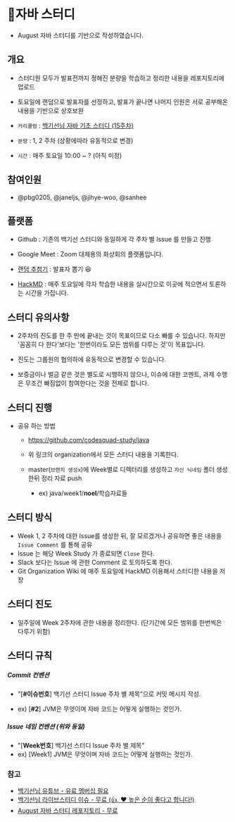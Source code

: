 # 🥕자바 스터디

- August 자바 스터디를 기반으로 작성하였습니다.



## 개요

- 스터디원 모두가 발표전까지 정해진 분량을 학습하고 정리한 내용을 레포지토리에 업로드

- 토요일에 랜덤으로 발표자를 선정하고, 발표가 끝나면 나머지 인원은 서로 공부해온 내용을 기반으로 상호보완

  

- `커리큘럼` : [백기선님 자바 기초 스터디 (15주차) ](https://github.com/whiteship/live-study)

- `분량` :  1, 2 주차  (상황에따라 유동적으로 변경)

- `시간` : 매주 토요일 10:00 ~ ?  (아직 미정)



## 참여인원

- @pbg0205, @janeljs, @jihye-woo, @sanhee



## 플랫폼

- Github : 기존의 백기선 스터디와 동일하게 각 주차 별 Issue 를 만들고 진행
- Google Meet : Zoom 대체용의 화상회의 플랫폼입니다.
- [랜덤 추첨기](https://prevl.org/service/dist/random-picker/) : 발표자 뽑기 😆

- [HackMD](https://hackmd.io/) : 매주 토요일에 각자 학습한 내용을 실시간으로 이곳에 적으면서 토론하는 시간을 가집니다.



## 스터디 유의사항

- 2주차의 진도를 한 주 만에 끝내는 것이 목표이므로 다소 빠를 수 있습니다. 하지만 '꼼꼼히 다 한다'보다는 '한번이라도 모든 범위를 다루는 것'이 목표입니다.

- 진도는 그룹원의 협의하에 유동적으로 변경할 수 있습니다.

- 보증금이나 벌금 같은 것은 별도로 시행하지 않으나, 이슈에 대한 코멘트, 과제 수행은 무조건 빠짐없이 참여한다는 것을 전제로 합니다.

  

## 스터디 진행

- 공유 하는 방법

  - https://github.com/codesquad-study/java

  - 위 링크의 organization에서 모든 스터디 내용을 기록한다.

  - master(`브랜치 생성x`)에 Week별로 디렉터리를 생성하고 `자신 닉네임` 폴더 생성 한뒤 정리 자료 push

    - ex) java/week1/**noel**/학습자료들

    

## 스터디 방식

- Week 1, 2 주차에 대한 Issue를 생성한 뒤, 잘 모르겠거나 공유하면 좋은 내용을 `Issue Comment` 를 통해 공유
- Issue 는 해당 Week Study 가 종료되면 `Close` 한다.
- Slack 보다는 Issue 에 관한 Comment 로 토의하도록 한다.
- Git Organization Wiki 에 매주 토요일에 HackMD 이용해서 스터디한 내용을 저장



## 스터디 진도

- 일주일에 Week 2주차에 관한 내용을 정리한다. (단기간에 모든 범위를 한번씩은 다루기 위함)

  

## 스터디 규칙

##### Commit 컨벤션 

- "[**#이슈번호**] 백기선 스터디 Issue 주차 별 제목"으로 커밋 메시지 작성. 

- ex) [**#2**]  JVM은 무엇이며 자바 코드는 어떻게 실행하는 것인가.

##### Issue 네임 컨벤션 (위와 동일)

- "[**Week번호**] 백기선 스터디 Issue 주차 별 제목" 
- ex) [Week1] JVM은 무엇이며 자바 코드는 어떻게 실행하는 것인가.



### 참고

- [백기선님 유튜브 - 유료 멤버십 필요](https://www.youtube.com/watch?v=peEXNN-oob4&list=PLfI752FpVCS96fSsQe2E3HzYTgdmbz6LU)
- [백기선님 라이브스터디 이슈 - 무료 (👍, ❤ 높은 순이 좋다고 합니다!) ](https://github.com/whiteship/live-study/issues?q=is%3Aissue+is%3Aclosed)
- [August 자바 스터디 레포지토리 - 무료](https://github.com/study-whiteship/study-whiteship)


